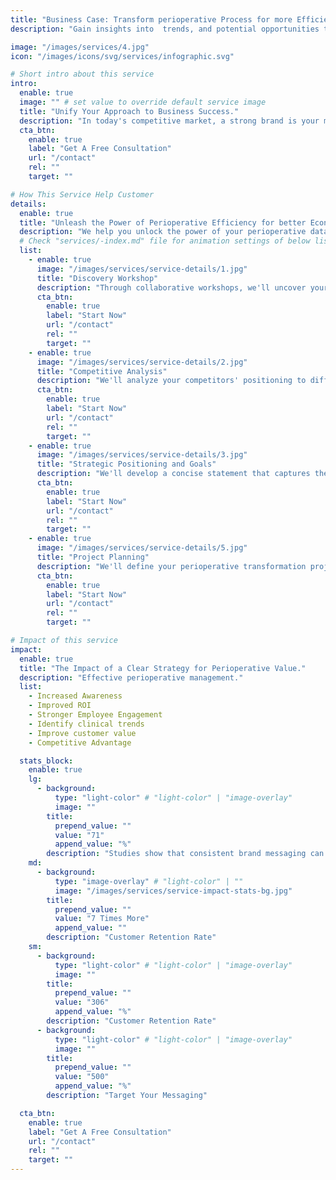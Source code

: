 ```yaml
---
title: "Business Case: Transform perioperative Process for more Efficiency"
description: "Gain insights into  trends, and potential opportunities to make better perioperative and business decisions."

image: "/images/services/4.jpg"
icon: "/images/icons/svg/services/infographic.svg"

# Short intro about this service
intro:
  enable: true
  image: "" # set value to override default service image
  title: "Unify Your Approach to Business Success."
  description: "In today's competitive market, a strong brand is your most valuable asset. We help you craft a clear and compelling brand positioning and messaging strategy that sets you apart from the competition and resonates deeply with your target audience."
  cta_btn:
    enable: true
    label: "Get A Free Consultation"
    url: "/contact"
    rel: ""
    target: ""

# How This Service Help Customer
details:
  enable: true
  title: "Unleash the Power of Perioperative Efficiency for better Economics"
  description: "We help you unlock the power of your perioperative data to gain a deeper understanding of your process performance, what drives efficiency, through sophisticated analytics and proven methodologies"
  # Check "services/-index.md" file for animation settings of below list
  list:
    - enable: true
      image: "/images/services/service-details/1.jpg"
      title: "Discovery Workshop"
      description: "Through collaborative workshops, we'll uncover your core values and targets."
      cta_btn:
        enable: true
        label: "Start Now"
        url: "/contact"
        rel: ""
        target: ""
    - enable: true
      image: "/images/services/service-details/2.jpg"
      title: "Competitive Analysis"
      description: "We'll analyze your competitors' positioning to differentiate your brand."
      cta_btn:
        enable: true
        label: "Start Now"
        url: "/contact"
        rel: ""
        target: ""
    - enable: true
      image: "/images/services/service-details/3.jpg"
      title: "Strategic Positioning and Goals"
      description: "We'll develop a concise statement that captures the essence of your brand."
      cta_btn:
        enable: true
        label: "Start Now"
        url: "/contact"
        rel: ""
        target: ""
    - enable: true
      image: "/images/services/service-details/5.jpg"
      title: "Project Planning"
      description: "We'll define your perioperative transformation project ensuring your strategy resonates."
      cta_btn:
        enable: true
        label: "Start Now"
        url: "/contact"
        rel: ""
        target: ""

# Impact of this service
impact:
  enable: true
  title: "The Impact of a Clear Strategy for Perioperative Value."
  description: "Effective perioperative management."
  list:
    - Increased Awareness
    - Improved ROI
    - Stronger Employee Engagement
    - Identify clinical trends
    - Improve customer value
    - Competitive Advantage

  stats_block:
    enable: true
    lg:
      - background:
          type: "light-color" # "light-color" | "image-overlay"
          image: ""
        title:
          prepend_value: ""
          value: "71"
          append_value: "%"
        description: "Studies show that consistent brand messaging can lead to a 71% increase in brand recognition"
    md:
      - background:
          type: "image-overlay" # "light-color" | ""
          image: "/images/services/service-impact-stats-bg.jpg"
        title:
          prepend_value: ""
          value: "7 Times More"
          append_value: ""
        description: "Customer Retention Rate"
    sm:
      - background:
          type: "light-color" # "light-color" | "image-overlay"
          image: ""
        title:
          prepend_value: ""
          value: "306"
          append_value: "%"
        description: "Customer Retention Rate"
      - background:
          type: "light-color" # "light-color" | "image-overlay"
          image: ""
        title:
          prepend_value: ""
          value: "500"
          append_value: "%"
        description: "Target Your Messaging"

  cta_btn:
    enable: true
    label: "Get A Free Consultation"
    url: "/contact"
    rel: ""
    target: ""
---
```



<!-- ---
title: "Perioperative Value"
description: "Maximize value and efficiency in perioperative care"
pubDate: 2024-05-03
hero:
  title: "Perioperative Value"
  subtitle: "Maximize value and efficiency in perioperative care"
features:
  - title: "Value Optimization"
    description: "Enhance clinical outcomes while optimizing resource utilization"
  - title: "Cost Efficiency"
    description: "Reduce operational costs through process optimization and resource management"
  - title: "Quality Improvement"
    description: "Implement evidence-based practices to improve care quality and patient outcomes"
benefits:
  - title: "For Healthcare Providers"
    description: "Improved efficiency, better outcomes, reduced costs, enhanced reputation, and increased revenue"
  - title: "For Patients"
    description: "Better care quality, faster recovery, reduced complications, and improved satisfaction"
caseStudies:
  - title: "Value Implementation"
    description: "Comprehensive value improvement program and success metrics"
    results:
      - "Week 1-2: Value assessment and baseline measurement"
      - "Week 3-4: Process optimization planning"
      - "Week 5-6: Implementation of improvements"
      - "Week 7-8: Quality monitoring"
      - "Week 9-12: Value measurement and reporting"
faqs:
  - question: "How does ReMedium help maximize perioperative value?"
    answer: "We use data-driven strategies, process optimization, and evidence-based practices to improve outcomes and efficiency."
  - question: "What metrics are used to measure perioperative value?"
    answer: "We track clinical, operational, and financial metrics such as complication rates, length of stay, and cost savings."
  - question: "Can ReMedium help reduce costs and improve outcomes?"
    answer: "Yes, our clients have achieved significant cost reductions and better patient outcomes through our value-focused programs."
  - question: "How do I get started with a value assessment?"
    answer: "Contact us for a value assessment. We'll analyze your current state and recommend tailored improvement strategies."
  - question: "What support is available during implementation?"
    answer: "Our team provides hands-on support, training, and ongoing monitoring to ensure successful implementation and sustained value."
---

## Overview

Our Perioperative Value program helps healthcare organizations maximize value in perioperative care by optimizing clinical outcomes, operational efficiency, and resource utilization. We provide comprehensive solutions to enhance care quality while controlling costs.

## Key Features

### Value Optimization
- Clinical outcome improvement
- Resource utilization optimization
- Process efficiency enhancement
- Performance measurement
- Value-based care implementation

### Cost Efficiency
- Operational cost reduction
- Resource allocation optimization
- Supply chain management
- Waste reduction
- Budget optimization

### Quality Improvement
- Evidence-based practices
- Clinical guidelines implementation
- Performance monitoring
- Outcome measurement
- Continuous improvement

## Benefits

### For Healthcare Providers
- Improved operational efficiency
- Better clinical outcomes
- Reduced operational costs
- Enhanced reputation
- Increased revenue potential

### For Patients
- Better care quality
- Faster recovery times
- Reduced complications
- Improved satisfaction
- Better overall experience

## Implementation Process

### Value Assessment
1. Current State Analysis
   - Process mapping
   - Resource utilization
   - Cost analysis
   - Outcome measurement

2. Improvement Planning
   - Goal setting
   - Strategy development
   - Resource allocation
   - Timeline creation

3. Implementation
   - Process changes
   - Staff training
   - System integration
   - Quality monitoring

4. Measurement
   - Performance tracking
   - Outcome evaluation
   - Cost analysis
   - Value reporting

## Value Metrics

### Clinical Metrics
- Patient outcomes
- Complication rates
- Recovery times
- Readmission rates
- Patient satisfaction

### Operational Metrics
- Resource utilization
- Process efficiency
- Cost per case
- Staff productivity
- Equipment usage

### Financial Metrics
- Cost savings
- Revenue impact
- ROI calculation
- Budget performance
- Value creation

## Get Started

Ready to maximize value in your perioperative care? Contact us today to:
1. Schedule a value assessment
2. Develop your improvement plan
3. Begin implementation
4. Measure your success  -->
